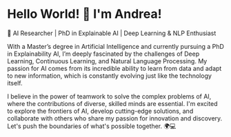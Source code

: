 # **Hello World! 👋 I'm Andrea!**  

🚀 AI Researcher | PhD in Explainable AI | Deep Learning & NLP Enthusiast

With a Master’s degree in Artificial Intelligence and currently pursuing a PhD in Explainability AI, I’m deeply fascinated by the challenges of Deep Learning, Continuous Learning, and Natural Language Processing. My passion for AI comes from its incredible ability to learn from data and adapt to new information, which is constantly evolving just like the technology itself.

I believe in the power of teamwork to solve the complex problems of AI, where the contributions of diverse, skilled minds are essential. I'm excited to explore the frontiers of AI, develop cutting-edge solutions, and collaborate with others who share my passion for innovation and discovery. Let's push the boundaries of what's possible together. 🌍💻
